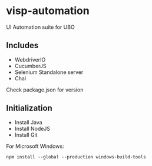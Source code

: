 # visp-automation
UI Automation suite for UBO

## Includes

* WebdriverIO
* CucumberJS
* Selenium Standalone server
* Chai


Check package.json for version

## Initialization

* Install Java 
* Install NodeJS
* Install Git

For Microsoft Windows:

```npm install --global --production windows-build-tools```

